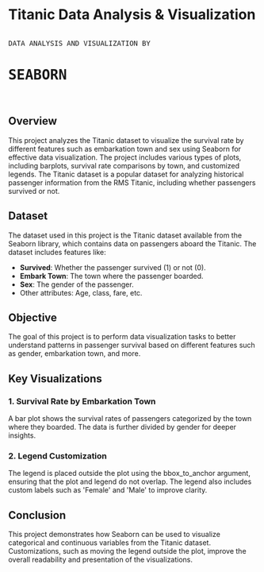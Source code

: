<h1>Titanic Data Analysis & Visualization</h1>
<pre>
<p>DATA ANALYSIS AND VISUALIZATION BY <h1>SEABORN</h1></p>
</pre>
<h2>Overview</h2>
<p>
  This project analyzes the Titanic dataset to visualize the survival rate by different features 
  such as embarkation town and sex using Seaborn for effective data visualization. 
  The project includes various types of plots, including barplots, survival rate comparisons by town, 
  and customized legends. 
  The Titanic dataset is a popular dataset for analyzing historical passenger 
  information from the RMS Titanic, including whether passengers survived or not.
</p>

<h2>Dataset</h2>
<p>
  The dataset used in this project is the Titanic dataset available from the Seaborn library, 
  which contains data on passengers aboard the Titanic. The dataset includes features like:
</p>
<ul>
  <li><strong>Survived</strong>: Whether the passenger survived (1) or not (0).</li>
  <li><strong>Embark Town</strong>: The town where the passenger boarded.</li>
  <li><strong>Sex</strong>: The gender of the passenger.</li>
  <li>Other attributes: Age, class, fare, etc.</li>
</ul>

<h2>Objective</h2>
<p>
  The goal of this project is to perform data visualization tasks to better understand 
  patterns in passenger survival based on different features such as gender, embarkation town, and more.
</p>

<h2>Key Visualizations</h2>
<h3>1. Survival Rate by Embarkation Town</h3>
<p>
  A bar plot shows the survival rates of passengers categorized by the town where they boarded. 
  The data is further divided by gender for deeper insights.
</p>

<h3>2. Legend Customization</h3>
<p>
  The legend is placed outside the plot using the bbox_to_anchor argument, ensuring that the plot 
  and legend do not overlap. The legend also includes custom labels such as 'Female' and 'Male' to improve clarity.
</p>

<h2>Conclusion</h2>
<p>
  This project demonstrates how Seaborn can be used to visualize categorical and continuous variables 
  from the Titanic dataset. Customizations, such as moving the legend outside the plot, 
  improve the overall readability and presentation of the visualizations.
</p>
